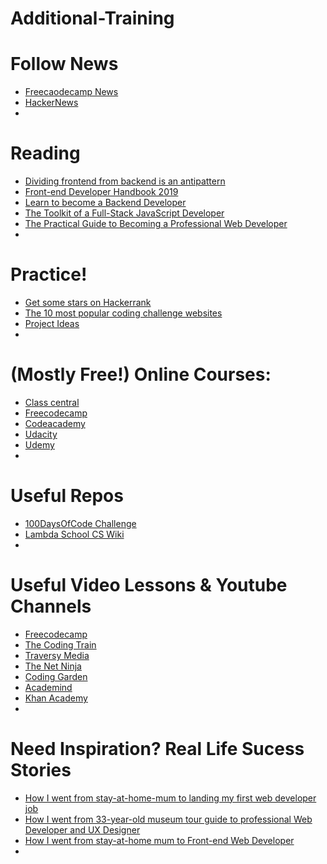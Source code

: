# Additional-Training

# Follow News
<ul>
  <li><a href="https://www.freecodecamp.org/news/">Freecaodecamp News</a></li>
  <li><a href="https://news.ycombinator.com/">HackerNews</a></li>
  <li><a href=""></a></li>
</ul>

# Reading
<ul>
  <li><a href="https://www.evernote.com/shard/s386/u/0/sh/20b398fc-e1ac-464a-b5b9-1ea3ad5c8a56/e20695f410c579e1db25367b02367ce0">Dividing frontend from backend is an antipattern</a></li>
  <li><a href="https://frontendmasters.com/books/front-end-handbook/2019/">Front-end Developer Handbook 2019</a></li>
  <li><a href="https://www.evernote.com/shard/s386/u/0/sh/2a605232-7e46-45c3-896a-6b909c7c3840/efff9d39ce9144828fd2b8a1dc7f00b2">Learn to become a Backend Developer</a></li>
  <li><a href="https://www.evernote.com/shard/s386/u/0/sh/20b398fc-e1ac-464a-b5b9-1ea3ad5c8a56/e20695f410c579e1db25367b02367ce0">The Toolkit of a Full-Stack JavaScript Developer</a></li>
  <li><a href="https://www.evernote.com/shard/s386/u/0/sh/601d5096-7536-4293-bfe8-e16eda913daa/5e0ec46eeae4b2dc2ff02a5447466f85">The Practical Guide to Becoming a Professional Web Developer</a></li>
  <li><a href=""></a></li>
</ul>

# Practice!
<ul>
  <li><a href="https://www.hackerrank.com">Get some stars on Hackerrank</a></li>
  <li><a href="https://www.evernote.com/shard/s386/u/0/sh/022cbeff-3eeb-49b5-acb6-02de81c4dc84/d33af58e7dd0381d34130d99fb8fa64d">The 10 most popular coding challenge websites</a></li>
  <li><a href="https://www.evernote.com/shard/s386/u/0/sh/9e67cab7-80db-4063-a9d0-71c0843585e2/55cc09d8068a125c3928ade03c21ada8">Project Ideas</a></li>
  <li><a href=""></a></li>
</ul>

# (Mostly Free!) Online Courses:
<ul>
  <li><a href="https://www.classcentral.com/">Class central</a></li>
  <li><a href="https://www.freecodecamp.org/">Freecodecamp</a></li>
  <li><a href="https://www.codecademy.com">Codeacademy</a></li>
  <li><a href="https://www.udacity.com/">Udacity</a></li>
  <li><a href="https://www.udemy.com/">Udemy</a></li>
  <li><a href=""></a></li>
</ul>

# Useful Repos
<ul>
  <li><a href="https://github.com/AlizaminJ/100-days-of-code-1">100DaysOfCode Challenge</a></li>
  <li><a href="https://github.com/AlizaminJ/CS-Wiki">Lambda School CS Wiki</a></li>
  <li><a href=""></a></li>
</ul>

# Useful Video Lessons & Youtube Channels
<ul>
  <li><a href="https://www.youtube.com/channel/UC8butISFwT-Wl7EV0hUK0BQ">Freecodecamp</a></li>
  <li><a href="https://www.youtube.com/user/shiffman/featured">The Coding Train</a></li>
  <li><a href="https://www.youtube.com/user/TechGuyWeb/playlists">Traversy Media</a></li>
  <li><a href="https://www.youtube.com/channel/UCW5YeuERMmlnqo4oq8vwUpg/playlists">The Net Ninja</a></li>
  <li><a href="https://www.youtube.com/channel/UCLNgu_OupwoeESgtab33CCw/playlists">Coding Garden</a></li>
  <li><a href="https://www.youtube.com/channel/UCSJbGtTlrDami-tDGPUV9-w/featured">Academind</a></li>
  <li><a href="https://www.khanacademy.org/computing/">Khan Academy</a></li>
  <li><a href=""></a></li>
</ul>

# Need Inspiration? Real Life Sucess Stories
<ul>
  <li><a href="https://www.evernote.com/shard/s386/u/0/sh/759bc713-d6f0-4479-b0f7-a64579fdcb7b/ab71f3631ef46332c4aa785c4c5918dd">How I went from stay-at-home-mum to landing my first web developer job</a></li>
  <li><a href="https://www.evernote.com/shard/s386/u/0/sh/59a4b5c9-23c6-4a3d-85e1-bb94a592b686/dfac941e3498bf0c7ae3be1214ab9ede">How I went from 33-year-old museum tour guide to professional Web Developer and UX Designer</a></li>
  <li><a href="https://www.evernote.com/shard/s386/u/0/sh/3d798d63-2ad0-427b-8bad-df9cfeb63ccb/d0581a54a5f560df85c1e34bc2777a53">How I went from stay-at-home mum to Front-end Web Developer</a></li>
  <li><a href=""></a></li>
</ul>
